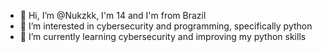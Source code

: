 - 👋 Hi, I’m @Nukzkk, I'm 14 and I'm from Brazil
- 👀 I’m interested in cybersecurity and programming, specifically python
- 🌱 I’m currently learning cybersecurity and improving my python skills

<!---
Nukzkk/Nukzkk is a ✨ special ✨ repository because its `README.md` (this file) appears on your GitHub profile.
You can click the Preview link to take a look at your changes.
--->
